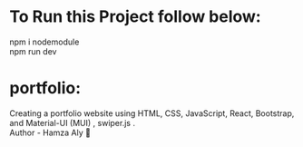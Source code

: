 # To Run this Project follow below:
npm i nodemodule <br/>
npm run dev <br/>
# portfolio:
Creating a portfolio website using HTML, CSS, JavaScript, React, Bootstrap, and Material-UI (MUI) , swiper.js .
<br/>
Author - Hamza Aly 👤

